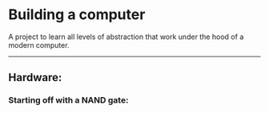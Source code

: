 # Building a computer

A project to learn all levels of abstraction that work under the hood of a modern computer.

***

## Hardware:

### Starting off with a NAND gate:
